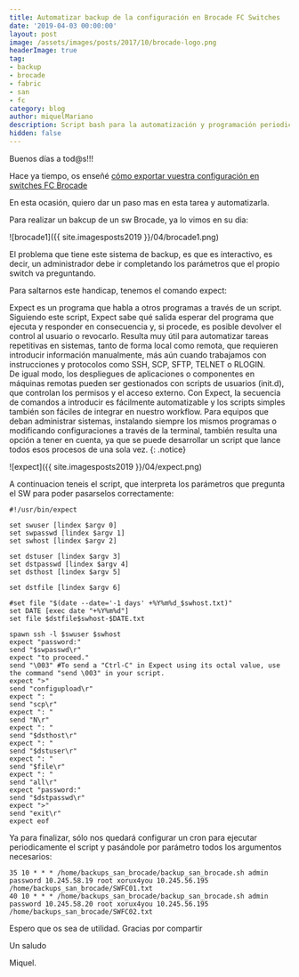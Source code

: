 ```yaml
---
title: Automatizar backup de la configuración en Brocade FC Switches
date: '2019-04-03 00:00:00'
layout: post
image: /assets/images/posts/2017/10/brocade-logo.png
headerImage: true
tag:
- backup
- brocade
- fabric
- san
- fc
category: blog
author: miquelMariano
description: Script bash para la automatización y programación periodica de backups en switches FC Brocade...
hidden: false
---
```



Buenos días a tod@s!!!

Hace ya tiempo, os enseñé [cómo exportar vuestra configuración en switches FC Brocade](https://miquelmariano.github.io/2017/10/backup-configuracion-sw-brocade)

En esta ocasión, quiero dar un paso mas en esta tarea y automatizarla.

Para realizar un bakcup de un sw Brocade, ya lo vimos en su dia:

![brocade1]({{ site.imagesposts2019 }}/04/brocade1.png)

El problema que tiene este sistema de backup, es que es interactivo, es decir, un administrador debe ir completando los parámetros que el propio switch va preguntando.

Para saltarnos este handicap, tenemos el comando expect:

Expect es un programa que habla a otros programas a través de un script. Siguiendo este script, Expect sabe qué salida esperar del programa que ejecuta y responder en consecuencia y, si procede, es posible devolver el control al usuario o revocarlo.
Resulta muy útil para automatizar tareas repetitivas en sistemas, tanto de forma local como remota, que requieren introducir información manualmente, más aún cuando trabajamos con instrucciones y protocolos como SSH, SCP, SFTP, TELNET o RLOGIN.  
De igual modo, los despliegues de aplicaciones o componentes en máquinas remotas pueden ser gestionados con scripts de usuarios (init.d), que controlan los permisos y el acceso externo. Con Expect, la secuencia de comandos a introducir es fácilmente automatizable y los scripts simples también son fáciles de integrar en nuestro workflow.
Para equipos que deban administrar sistemas, instalando siempre los mismos programas o modificando configuraciones a través de la terminal, también resulta una opción a tener en cuenta, ya que se puede desarrollar un script que lance todos esos procesos de una sola vez.
{: .notice}

![expect]({{ site.imagesposts2019 }}/04/expect.png)

A continuacion teneis el script, que interpreta los parámetros que pregunta el SW para poder pasarselos correctamente:

```ssh
#!/usr/bin/expect

set swuser [lindex $argv 0]
set swpasswd [lindex $argv 1]
set swhost [lindex $argv 2]

set dstuser [lindex $argv 3]
set dstpasswd [lindex $argv 4]
set dsthost [lindex $argv 5]

set dstfile [lindex $argv 6]

#set file "$(date --date='-1 days' +%Y%m%d_$swhost.txt)"
set DATE [exec date "+%Y%m%d"]
set file $dstfile$swhost-$DATE.txt

spawn ssh -l $swuser $swhost
expect "password:"
send "$swpasswd\r"
expect "to proceed."
send "\003" #To send a "Ctrl-C" in Expect using its octal value, use the command "send \003" in your script.
expect ">"
send "configupload\r"
expect ": "
send "scp\r"
expect ": "
send "N\r"
expect ": "
send "$dsthost\r"
expect ": "
send "$dstuser\r"
expect ": "
send "$file\r"
expect ": "
send "all\r"
expect "password:"
send "$dstpasswd\r"
expect ">"
send "exit\r"
expect eof
```

Ya para finalizar, sólo nos quedará configurar un cron para ejecutar periodicamente el script y pasándole por parámetro todos los argumentos necesarios:

```ssh
35 10 * * * /home/backups_san_brocade/backup_san_brocade.sh admin password 10.245.58.19 root xorux4you 10.245.56.195 /home/backups_san_brocade/SWFC01.txt
40 10 * * * /home/backups_san_brocade/backup_san_brocade.sh admin password 10.245.58.20 root xorux4you 10.245.56.195 /home/backups_san_brocade/SWFC02.txt
```

Espero que os sea de utilidad.
Gracias por compartir

Un saludo

Miquel.





